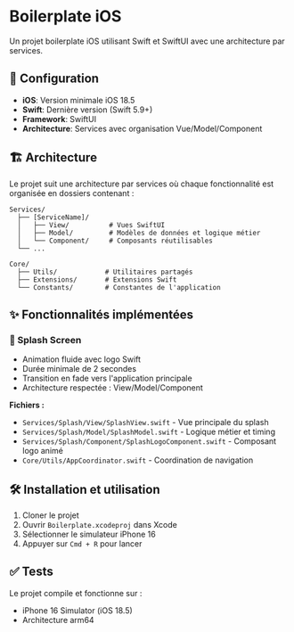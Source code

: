 # Boilerplate iOS

Un projet boilerplate iOS utilisant Swift et SwiftUI avec une architecture par services.

## 📱 Configuration

- **iOS**: Version minimale iOS 18.5
- **Swift**: Dernière version (Swift 5.9+)
- **Framework**: SwiftUI
- **Architecture**: Services avec organisation Vue/Model/Component

## 🏗️ Architecture

Le projet suit une architecture par services où chaque fonctionnalité est organisée en dossiers contenant :

```
Services/
  ├── [ServiceName]/
  │   ├── View/          # Vues SwiftUI
  │   ├── Model/         # Modèles de données et logique métier
  │   └── Component/     # Composants réutilisables
  └── ...

Core/
  ├── Utils/            # Utilitaires partagés
  ├── Extensions/       # Extensions Swift
  └── Constants/        # Constantes de l'application
```

## ✨ Fonctionnalités implémentées

### 🚀 Splash Screen
- Animation fluide avec logo Swift
- Durée minimale de 2 secondes
- Transition en fade vers l'application principale
- Architecture respectée : View/Model/Component

**Fichiers :**
- `Services/Splash/View/SplashView.swift` - Vue principale du splash
- `Services/Splash/Model/SplashModel.swift` - Logique métier et timing
- `Services/Splash/Component/SplashLogoComponent.swift` - Composant logo animé
- `Core/Utils/AppCoordinator.swift` - Coordination de navigation

## 🛠️ Installation et utilisation

1. Cloner le projet
2. Ouvrir `Boilerplate.xcodeproj` dans Xcode
3. Sélectionner le simulateur iPhone 16
4. Appuyer sur `Cmd + R` pour lancer

## ✅ Tests

Le projet compile et fonctionne sur :
- iPhone 16 Simulator (iOS 18.5)
- Architecture arm64